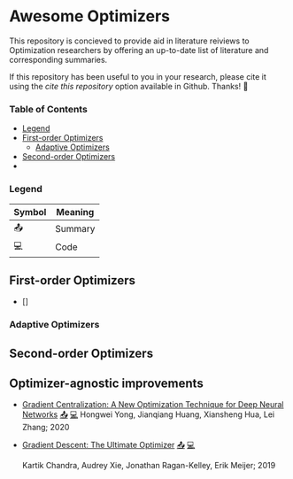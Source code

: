 # Awesome Optimizers

This repository is concieved to provide aid in literature reiviews to Optimization researchers by offering an up-to-date list of literature and corresponding summaries.

If this repository has been useful to you in your research, please cite it using the *_cite this repository_* option available in Github. Thanks! :sparkling_heart:

### Table of Contents

- [Legend](#legend)
- [First-order Optimizers](#first-order-optimizers)
    - [Adaptive Optimizers](#adaptive-optimizers)
- [Second-order Optimizers](#second-order-optimizers)
-

### Legend

| Symbol        | Meaning |
|---------------|---------|
| :outbox_tray: | Summary |
| :computer:    | Code    |


## First-order Optimizers

- []


### Adaptive Optimizers

## Second-order Optimizers

## Optimizer-agnostic improvements

- [Gradient Centralization: A New Optimization Technique for Deep Neural Networks](https://arxiv.org/abs/2004.01461) [:outbox_tray:]() [:computer:]()
    Hongwei Yong, Jianqiang Huang, Xiansheng Hua, Lei Zhang; 2020


- [Gradient Descent: The Ultimate Optimizer](https://arxiv.org/abs/1909.13371) [:outbox_tray:]() [:computer:]()

    Kartik Chandra, Audrey Xie, Jonathan Ragan-Kelley, Erik Meijer; 2019